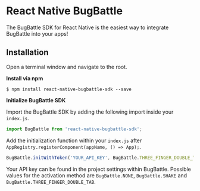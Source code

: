 # React Native BugBattle

The BugBattle SDK for React Native is the easiest way to integrate BugBattle into your apps!

## Installation

Open a terminal window and navigate to the root.

**Install via npm**

```
$ npm install react-native-bugbattle-sdk --save
```

**Initialize BugBattle SDK**

Import the BugBattle SDK by adding the following import inside your ```index.js```.

```js
import BugBattle from 'react-native-bugbattle-sdk';
```

Add the initialization function within your ```index.js``` after ```AppRegistry.registerComponent(appName, () => App);```.

```js
BugBattle.initWithToken('YOUR_API_KEY', BugBattle.THREE_FINGER_DOUBLE_TAB);
```

Your API key can be found in the project settings within BugBattle. Possible values for the activation method are ```BugBattle.NONE```, ```BugBattle.SHAKE``` and ```BugBattle.THREE_FINGER_DOUBLE_TAB```.

